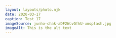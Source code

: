 ```yaml
---
layout: layouts/photo.njk
date: 2020-03-17
caption: Test 17
imageSource: junho-chak-aDF2WcvGfkU-unsplash.jpg
imageAlt: This is the alt text
---
```

